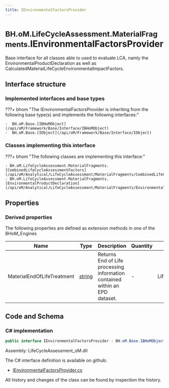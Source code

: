 ```yaml
---
title: IEnvironmentalFactorsProvider
---
```


# <small>BH.oM.LifeCycleAssessment.MaterialFragments.</small>**IEnvironmentalFactorsProvider**

Base interface for all classes able to used to evaluate LCA, namly the EnvironmentalProductDeclaration as well as CalculatedMaterialLifeCycleEnvironmentalImpactFactors.

## Interface structure

### Implemented interfaces and base types

???+ bhom "The IEnvironmentalFactorsProvider is inheriting from the following base type(s) and implements the following interfaces:"

    -  BH.oM.Base.[IBHoMObject](/api/oM/Framework/Base/Interface/IBHoMObject)
    -  BH.oM.Base.[IObject](/api/oM/Framework/Base/Interface/IObject)


### Classes implementing this interface

???+ bhom "The following classes are implementing this interface:"

    - BH.oM.LifeCycleAssessment.MaterialFragments.[CombinedLifeCycleAssessmentFactors](/api/oM/Analytical/LifeCycleAssessment/MaterialFragments/CombinedLifeCycleAssessmentFactors)
    - BH.oM.LifeCycleAssessment.MaterialFragments.[EnvironmentalProductDeclaration](/api/oM/Analytical/LifeCycleAssessment/MaterialFragments/EnvironmentalProductDeclaration)


## Properties

### Derived properties

The following properties are defined as extension methods in one of the BHoM_Engines

| Name             | Type             | Description      | Quantity         | Engine           |
|------------------|------------------|------------------|------------------|------------------|
| MaterialEndOfLifeTreatment | [string](https://learn.microsoft.com/en-us/dotnet/api/System.String?view=netstandard-2.0) | Returns End of Life processing information contained within an EPD dataset. | - | LifeCycleAssessment_Engine |


## Code and Schema

### C# implementation

``` C# title="C#"
public interface IEnvironmentalFactorsProvider : BH.oM.Base.IBHoMObject, BH.oM.Base.IObject
```

Assembly: LifeCycleAssessment_oM.dll

The C# interface definition is available on github:

- [IEnvironmentalFactorsProvider.cs](https://github.com/BHoM/BHoM/blob/develop/LifeCycleAssessment_oM/MaterialFragments\IEnvironmentalFactorsProvider.cs)

All history and changes of the class can be found by inspection the history.
